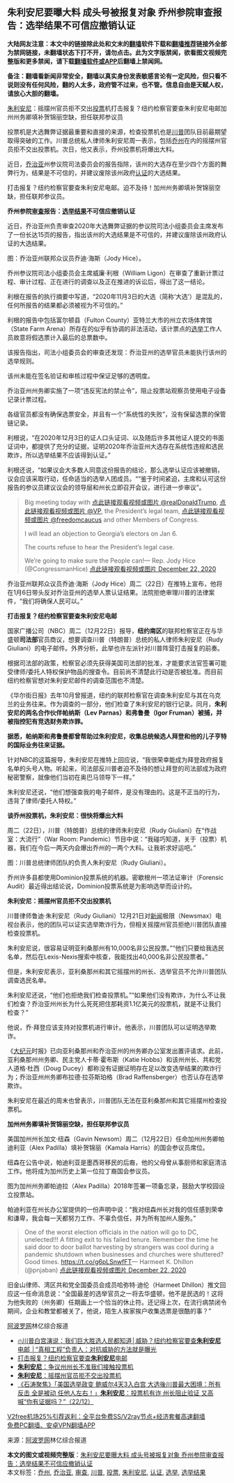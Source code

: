  <h2>朱利安尼要曝大料 成头号被报复对象 乔州参院审查报告：选举结果不可信应撤销认证</h2> <p class="notice"><b>大陆网友注意：本文中的链接除此处和文末的<a href="https://github.com/bannedbook/fanqiang" >翻墙</a>软件下载和<a href="https://github.com/killgcd/justmysocks/blob/master/README.md">翻墙推荐</a>链接外全部为禁网链接，未翻墙状态下打不开，请勿点击。此为文字版禁闻，欲看图文视频完整版和更多禁闻，请下载<a href="https://github.com/bannedbook/fanqiang">翻墙软件或APP</a>后翻墙上禁闻网。</p><p>备注：翻墙看新闻非常安全，翻墙以真实身份发表敏感言论有一定风险，但只看不说则没有任何风险，翻的人太多，政府管不过来，也不管。信息自由是天赋人权，请放心大胆的翻墙。</b></p>  <div class="entry"> <p id="summary"><a href="https://www.bannedbook.org/bnews/tag/%e6%9c%b1%e5%88%a9%e5%ae%89%e5%b0%bc/" class="st_tag internal_tag" rel="tag" title="标签 朱利安尼 下的日志">朱利安尼</a>：摇摆州官员拒不交出<a href="https://www.bannedbook.org/bnews/tag/%E6%8A%95%E7%A5%A8/" class="st_tag internal_tag" rel="tag" title="标签 投票 下的日志">投票</a>机打击报复？纽约检察官要查朱利安尼电邮加州州务卿填补贺锦丽空缺，担任联邦参议员</p> <p>投票机是大选舞弊证据最重要和直接的来源，检查投票机也是<a href="https://www.bannedbook.org/bnews/tag/%e5%b7%9d%e6%99%ae/" class="st_tag internal_tag" rel="tag" title="标签 川普 下的日志">川普</a>团队目前最期望取得突破的工作。川普总统私人律师朱利安尼周一表示，包括<a href="https://www.bannedbook.org/bnews/tag/%E4%B9%94%E5%B7%9E/" class="st_tag internal_tag" rel="tag" title="标签 乔州 下的日志">乔州</a>在内的摇摆州官员拒不交出投票机。次日，他又表示，乔州投票机将爆出大料。</p> <p>近日，<a href="https://www.bannedbook.org/bnews/tag/%E4%B9%94%E6%B2%BB%E4%BA%9A/" class="st_tag internal_tag" rel="tag" title="标签 乔治亚 下的日志">乔治亚</a>州参议院司法委员会的报告指除，该州的大选存在至少四个方面的舞弊行为，结果是不可信的，并建议废除该州政府<a href="https://www.bannedbook.org/bnews/tag/%E8%AE%A4%E8%AF%81/" class="st_tag internal_tag" rel="tag" title="标签 认证 下的日志">认证</a>的大选结果。</p> <p>打击报复？纽约检察官要查朱利安尼电邮。迫不及待！加州州务卿填补贺锦丽空缺，担任联邦参议员。</p> <p><strong>乔州参院<a href="https://www.bannedbook.org/bnews/tag/%E5%AE%A1%E6%9F%A5/" class="st_tag internal_tag" rel="tag" title="标签 审查 下的日志">审查</a>报告：<a href="https://www.bannedbook.org/bnews/tag/%E9%80%89%E4%B8%BE%E7%BB%93%E6%9E%9C/" class="st_tag internal_tag" rel="tag" title="标签 选举结果 下的日志">选举结果</a>不可信应撤销认证</strong></p> <p>近日，乔治亚州负责审查2020年大选舞弊证据的参议院司法小组委员会主席发布了一份长达15页的报告，指出该州的大选结果是不可信的，并建议废除该州政府认证的大选结果。</p> <p>图：乔治亚州联邦众议员乔迪·海斯（Jody Hice）。</p> <p>乔州参议院司法小组委员会主席威廉·利根（William Ligon）在审查了重新计票过程、审计过程、正在进行的调查以及正在推进的诉讼后，得出了这一结论。</p> <p>利根在报告的执行摘要中写道，“2020年11月3日的大选（简称‘大选’）是混乱的，任何所报告的结果都必须被视为不可信的。”</p> <p>利根的报告中包括富尔顿县（Fulton County）亚特兰大市的州立农场体育馆（State Farm Arena）所存在的似乎有协调的非法活动，该计票点的<a href="https://www.bannedbook.org/bnews/tag/%e9%80%89%e4%b8%be/" class="st_tag internal_tag" rel="tag" title="标签 选举 下的日志">选举</a>工作人员故意将假选票计入最后的总票数中。</p> <p>该报告指出，司法小组委员会的审查还发现：乔治亚州的选举官员未能执行该州的选举规则。</p> <p>该州未能在签名验证和审核过程中保证足够的透明度。</p>  <p>乔治亚州州务卿实施了一项“违反宪法的禁止令”，阻止投票站观察员使用电子设备记录计票过程。</p> <p>各级官员都没有确保选票安全，并且有一个“系统性的失败”，没有保留选票的保管链记录。</p> <p>利根说，“在2020年12月3日的证人口头证词、以及随后许多其他证人提交的书面证词中，都提供了充分的证据，证明2020年乔治亚州大选存在系统性违规和选民欺诈，所以选举结果不应该得到认证。”</p> <p>利根还说，“如果议会大多数人同意这份报告的结论，那么选举认证应该被撤销，议会应该采取行动，任命适当的选举人团成员。““鉴于时间紧迫，主席和认可这份报告的参议员建议议会的领导层和州长立即召开会议，进行进一步审议”。</p> <blockquote><p>Big meeting today with <a href="https://twitter.com/realDonaldTrump?ref_src=twsrc%5Etfw">点此链接观看视频或图片 @realDonaldTrump</a>, <a href="https://twitter.com/VP?ref_src=twsrc%5Etfw">点此链接观看视频或图片 @VP</a>, the President&#8217;s legal team, <a href="https://twitter.com/freedomcaucus?ref_src=twsrc%5Etfw">点此链接观看视频或图片 @freedomcaucus</a> and other Members of Congress.</p> <p>I will lead an objection to Georgia&#8217;s electors on Jan 6.</p> <p>The courts refuse to hear the President&#8217;s legal case.</p> <p>We&#8217;re going to make sure the People can!— Rep. Jody Hice (@CongressmanHice) <a href="https://twitter.com/CongressmanHice/status/1341180474975268870?ref_src=twsrc%5Etfw">点此链接观看视频或图片 December 22, 2020</a></p></blockquote> <p>乔治亚州联邦众议员乔迪·海斯（Jody Hice）周二（22日）在推特上宣布，他将在1月6日带头反对乔治亚州的选举人票认证结果。法院拒绝审理川普的法律案件，“我们将确保人民可以。”</p> <p><strong>打击报复？纽约检察官要查朱利安尼电邮</strong></p> <p>国家广播公司（NBC）周二（12月22日）报导，<strong>纽约南区</strong>的联邦检察官正在与华盛顿<strong>司法部</strong>官员商议，想要调查川普（特朗普）总统的私人律师朱利安尼（Rudy Giuliani）的电子邮件。外界分析，此举也许左派针对川普阵营打击报复的前奏。</p> <p>根据司法部的政策，检察官必须先获得美国司法部的批准，才能要求法官签署可能受律师/委托人特权保护物品的搜查令。目前尚不清楚此行动是否被批准。而目前纽约检察官想对朱利安尼邮件的调查范围也不清楚。</p>  <p>《华尔街日报》去年10月曾报道，纽约的联邦检察官在调查朱利安尼与其在乌克兰的业务往来。作为调查的一部分，他们检查了朱利安尼的银行记录。同月，<strong>朱利安尼的两名合作伙伴帕纳斯（Lev Parnas）和弗鲁曼（Igor Fruman）被捕，并被指控犯有竞选财务欺诈罪。</strong></p> <p><strong>据悉，帕纳斯和弗鲁曼都曾帮助过朱利安尼，收集总统候选人拜登和他的儿子亨特的国际业务往来证据。</strong></p> <p>针对NBC的这篇报导，朱利安尼在推特上回应说，“我很荣幸能成为拜登政府报复名单的头号人物。听起来，司法部反川普者迫不及待的想让拜登的司法部成为政府秘密警察，就像他们当初在奥巴马领导下一样。”</p> <p>朱利安尼还说，“他们想强查我的电子邮件，是没有理由的。这是不正当的行为，违背了律师/委托人特权。”</p> <p><strong>谈乔州投票机，朱利安尼：很快将爆出大料</strong></p> <p>周二（22日），川普（特朗普）总统的律师朱利安尼（Rudy Giuliani）在“作战室：大流行”（War Room: Pandemic）节目中说：“我碰巧知道，关于（投票）机器，我们在今后一两天内会爆出乔州的一两个大料。让我祈求好运吧。”</p> <p>图：川普总统律师团队的负责人朱利安尼（Rudy Giuliani）。</p> <p>乔州许多县都使用Dominion投票系统的机器。密歇根州一项法证审计（Forensic Audit）最近得出结论说，Dominion投票系统是为影响选举而设计的。</p> <p><strong>朱利安尼：摇摆州官员拒不交出投票机</strong></p> <p>川普律师鲁迪·朱利安尼（Rudy Giuliani）12月21日对<span class='wp_keywordlink_affiliate'><a href="https://www.bannedbook.org/" title="新闻">新闻</a></span>极限（Newsmax）电视台表示，他的团队可以证实选举欺诈行为，但相关摇摆州官员拒绝川普团队直接检查投票机。</p> <p>朱利安尼说，很容易证明亚利桑那州有10,000名非公民投票。”“他们只要给我选民名单，然后在Lexis-Nexis搜索中核查，我能找出40,000名非公民投票者。”</p> <p>但是，朱利安尼表示，亚利桑那州和其它摇摆州的州长、选举官员不允许川普团队调查选民名单。</p>  <p>朱利安尼还说，“他们也拒绝我们检查投票机。”“如果他们没有欺诈，为什么不让我们检查？乔治亚州州长为什么死死把住那耗资1.1亿美元的投票机，就是不让我们检查？”</p> <p>他说，乔·拜登应该支持对投票机进行审计。他表示，川普团队可以证明选举欺诈。</p> <p>《<span class='wp_keywordlink_affiliate'><a href="http://www.epochtimes.com/" title="大纪元" target="_blank">大纪元</a></span>时报》已向亚利桑那州和乔治亚州的州务卿办公室发出置评请求。此前，亚利桑那州州务卿、民主党人卡蒂·霍布斯（Katie Hobbs）和该州州长、共和党人道格·杜西（Doug Ducey）都称没有证据证明存在足以改变选举结果的欺诈行为；乔治亚州州务卿布拉德‧拉芬斯珀格（Brad Raffensberger）也否认存在选举欺诈。</p> <p>朱利安尼在最近的周末也曾表示，川普团队无法在亚利桑那州和其它摇摆州检查投票机。</p> <p><strong>加州州务卿填补贺锦丽空缺，担任联邦参议员</strong></p> <p>美国加州州长加文·纽森（Gavin Newsom）周二（12月22日）任命加州州务卿帕迪利亚（Alex Padilla）填补贺锦丽（Kamala Harris）的国会参议员席位。</p> <p>纽森在公告中说，帕迪利亚是墨西哥移民的后裔，他的父母曾从事厨师和家庭清洁工作。他将成为加州历史上第一位拉丁裔国会参议员。</p> <p>图为加州州务卿帕迪拉（Alex Padilla）2018年签署一项备忘录，鼓励大学校园设立投票站。</p> <p>帕迪利亚在州长办公室提供的一份声明中说：“我对纽森州长对我的信任感到荣幸和谦卑，我会每一天都努力工作、不辜负信任，并为所有加州人服务。”</p> <blockquote><p>One of the worst election officials in the nation will go to DC, unelected!!! A fitting exit to his failed tenure. Remember the time he said door to door ballot harvesting by strangers was cool during a pandemic shutdown when businesses and churches were shuttered? Good times. <a href="https://t.co/g6pLSnwfFT">https://t.co/g6pLSnwfFT</a>— Harmeet K. Dhillon (@pnjaban) <a href="https://twitter.com/pnjaban/status/1341451419082055680?ref_src=twsrc%5Etfw">点此链接观看视频或图片 December 22, 2020</a></p></blockquote> <p>旧金山律师、湾区共和党全国委员会成员哈弥特·迪伦（Harmeet Dhillon）推文回应这一任命消息说：“全国最差的选举官员之一将去华盛顿，他不是民选的！这将为他失败的（州务卿）任期画上一个恰当的休止符。还记得上次，在流行病禁闭令期间，企业和教堂都被关了，他说，陌生人挨家挨户收集选票是很酷的事？”</p> <p><span class='wp_keywordlink_affiliate'><a href="https://www.aboluowang.com/" title="阿波罗网" target="_blank">阿波罗网</a></span>林亿综合报道</p>  <p></p> <p></p> <ul class='op-related-articles' title='相关阅读'> <li><a href='https://www.bannedbook.org/bnews/bannedvideo/20201223/1453374.html' target='_blank'>🔥川普白宫演说：我们巨大胜选人民都知道│威胁？纽约检察官要查<b>朱利安尼</b>电邮 │“真相工程”负责人：对抗威胁的方法就是曝光</a></li> <li><a href='https://www.bannedbook.org/bnews/cnnews/20201223/1453316.html' target='_blank'>打击报复？纽约检察官要查<b>朱利安尼</b>电邮</a></li> <li><a href='https://www.bannedbook.org/bnews/comments/20201223/1453156.html' target='_blank'><b>朱利安尼</b>：争议州州长不准我们接触投票机</a></li> <li><a href='https://www.bannedbook.org/bnews/cnnews/20201223/1453113.html' target='_blank'><b>朱利安尼</b>：摇摆州官员拒不交出投票机</a></li> <li><a href='https://www.bannedbook.org/bnews/bannedvideo/20201223/1453038.html' target='_blank'>《石涛聚焦》「美国选举政变 鲍威尔4天3入白宫 大选後川普最大困境：所有反击 全是被动 任他人左右！」<b>朱利安尼</b>：投票机有诈 州长阻止验证 又高喊“你有证据吗？”（22/12）</a></li> </ul> <p class="texttj"> <a href="https://github.com/bannedbook/fanqiang/wiki/V2ray%E6%9C%BA%E5%9C%BA" target="_blank">V2free机场25%引荐返利：全平台免费SS/V2ray节点+经济套餐高速翻墙</a><br/> <a href="https://github.com/bannedbook/fanqiang/wiki/%E7%A6%81%E9%97%BB%E7%BD%91%E5%AE%89%E5%8D%93%E7%BF%BB%E5%A2%99%E6%96%B0%E9%97%BBAPP" target="_blank">免费PC翻墙、安卓VPN翻墙APP</a></p><p> 来源：<a href="https://www.aboluowang.com/2020/1223/1537308.html" target="_blank">阿波罗网</a>林亿综合报道 </p><a name='sharetosocial'></a>       <div><b>本文的图文或视频完整版</b>：<a href='https://www.bannedbook.org/bnews/topimagenews/20201223/1453495.html'>朱利安尼要曝大料 成头号被报复对象 乔州参院审查报告：选举结果不可信应撤销认证</a></div>  </div><!--END ENTRY--> <div class="postfooter"> <div>本文标签：<a href="https://www.bannedbook.org/bnews/tag/%E4%B9%94%E5%B7%9E/" rel="tag">乔州</a>, <a href="https://www.bannedbook.org/bnews/tag/%E4%B9%94%E6%B2%BB%E4%BA%9A/" rel="tag">乔治亚</a>, <a href="https://www.bannedbook.org/bnews/tag/%E5%AE%A1%E6%9F%A5/" rel="tag">审查</a>, <a href="https://www.bannedbook.org/bnews/tag/%e5%b7%9d%e6%99%ae/" rel="tag">川普</a>, <a href="https://www.bannedbook.org/bnews/tag/%E6%8A%95%E7%A5%A8/" rel="tag">投票</a>, <a href="https://www.bannedbook.org/bnews/tag/%e6%9c%b1%e5%88%a9%e5%ae%89%e5%b0%bc/" rel="tag">朱利安尼</a>, <a href="https://www.bannedbook.org/bnews/tag/%E8%AE%A4%E8%AF%81/" rel="tag">认证</a>, <a href="https://www.bannedbook.org/bnews/tag/%e9%80%89%e4%b8%be/" rel="tag">选举</a>, <a href="https://www.bannedbook.org/bnews/tag/%E9%80%89%E4%B8%BE%E7%BB%93%E6%9E%9C/" rel="tag">选举结果</a></div>  </div><!--END POSTFOOTER--> 